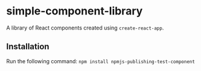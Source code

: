 # simple-component-library
A library of React components created using `create-react-app`.

## Installation
Run the following command:
`npm install npmjs-publishing-test-component`